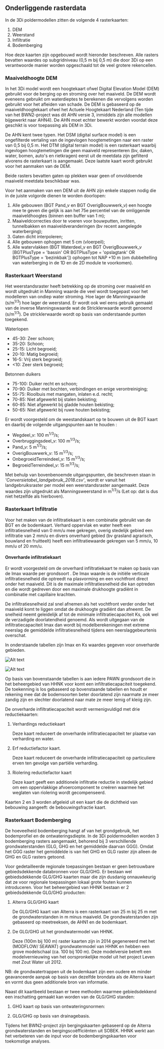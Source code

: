 ## **Onderliggende rasterdata**
In de 3Di poldermodellen zitten de volgende 4 rasterkaarten:
1. DEM
2. Weerstand
3. Infiltratie
4. Bodemberging

Hoe deze kaarten zijn opgebouwd wordt hieronder beschreven.
Alle rasters bevatten waardes op subgridniveau (0,5 m bij 0,5 m) die door 3Di op een verantwoorde
manier worden opgeschaald tot de veel grotere rekencellen.

### **Maaiveldhoogte DEM**
In het 3Di model wordt een hoogtekaart ofwel Digital Elevation Model (DEM) gebruikt voor de berging op en stroming over het maaiveld. De DEM wordt eveneens gebruikt om waterdieptes te berekenen die vervolgens worden gebruikt voor het afleiden van schade. De DEM is gebaseerd op de maaiveldhoogtekaart ofwel het Actuele Hoogtekaart Nederland (Ten tijde van het BWN2-project was dit AHN versie 3, inmiddels zijn alle modellen bijgewerkt naar AHN4). De AHN moet echter bewerkt worden voordat deze geschikt is voor toepassing als DEM in 3Di. 

De AHN kent twee typen. Het DSM (digital surface model) is een ongefilterde vertaling van de ingevlogen hoogtemetingen naar een raster van 0,5 bij 0,5 m. Het DTM (digital terrain model) is een rasterkaart waarbij ingevlogen hoogtemetingen die geen maaiveld representeren (bv, daken, water, bomen, auto's en rietkragen) eerst uit de meetdata zijn gefilterd alvorens de rasterkaart is aangemaakt. Deze laatste kaart wordt gebruikt voor het aanmaken van de DEM. 

Beide rasters bevatten gaten op plekken waar geen of onvoldoende maaiveld meetdata beschikbaar was. 

Voor het aanmaken van een DEM uit de AHN zijn enkele stappen nodig die in de juiste volgorde dienen te worden doorlopen: 
1. Alle gebouwen (BGT Pand_v en BGT OverigBouwwerk_v) een hoogte mee te geven die gelijk is aan het 75e percentiel van de omliggende maaiveldhoogtes (binnen een buffer van 1 m); 
2. Maaiveldcorrecties door te voeren voor bouwputten, inritten, tunnelbakken en maaiveldveranderingen (bv recent aangelegde waterberging); 
3. Gaten dicht interpoleren; 
4. Alle gebouwen ophogen met 5 cm (vloerpeil); 
5. Alle watervlakken (BGT Waterdeel_v en BGT OverigBouwwerk_v [BGTPlusType = 'bassin' OR BGTPlusType = 'opslagtank' OR BGTPlusType = 'bezinkbak']) ophogen tot NAP +10 m (om dubbeltelling van waterberging in de 1D en de 2D module te voorkomen). 

### **Rasterkaart Weerstand**
Het weerstandsraster heeft betrekking op de stroming over maaiveld en wordt uitgedrukt in Manning waarde die veel wordt toegepast voor het modelleren van ondiep water stroming. Hoe lager de Manningwaarde (s/m<sup>1/3</sup>) hoe lager de weerstand. Er wordt ook wel eens gebruik gemaakt van de inverse Manningswaarde wat de Stricklerwaarde wordt genoemd (s/m<sup>1/3</sup>). De stricklerwaarde wordt op basis van onderstaande punten toegekend.

Waterlopen
* 45-30: Zeer schoon;
* 35-20: Schoon;
* 25-15: Licht begroeid;
* 20-10: Matig begroeid;
* 16-5: Vrij sterk begroeid;
* <10: Zeer sterk begroeid;

Betonnen duikers
* 75-100: Duiker recht en schoon;
* 70-90: Duiker met bochten, verbindingen en enige verontreiniging;
* 55-75: Rioolbuis met mangaten, inlaten e.d. recht;
* 70-85: Niet afgewerkt bij stalen bekisting;
* 60-85: Niet afgewerkt bij gladde houten bekisting;
* 50-65: Niet afgewerkt bij ruwe houten bekisting;

Er wordt voorgesteld om de weestandskaart op te bouwen uit de BGT kaart en daarbij de volgende uitgangspunten aan te houden <!--TODO <span style="color:yellow"> *LN: @Wouter, @Jelle, Is dit voorgestelde ook doorgevoerd?*</span>-->:
* Wegdeel_v: 100 m<sup>1/3</sup>/s;
* Overbruggingsdeel_v: 100 m<sup>1/3</sup>/s;
* Pand_v: 5 m<sup>1/3</sup>/s;
* OverigBouwwerk_v: 15 m<sup>1/3</sup>/s;
* OnbegroeidTerreindeel_v: 15 m<sup>1/3</sup>/s;
* BegroeidTerreindeel_v: 15 m<sup>1/3</sup>/s;

Met behulp van bovenbenoemde uitgangspunten, die beschreven staan in _'Conversietabel_landgebruik_2018.csv'_, wordt er vanuit het landgebruiksraster per model een weerstandsraster aangemaakt. Deze waardes zijn uitgedrukt als Manningsweerstand in m<sup>1/3</sup>/s (Let op: dat is dus niet hetzelfde als hierboven).

### **Rasterkaart Infiltratie**
Voor het maken van de infiltratiekaart is een combinatie gebruikt van de BGT en de bodemkaart. Verhard oppervlak en water heeft een infiltratiesnelheid van 0 mm/u mee gekregen, overig stedelijk gebied een infiltratie van 2 mm/u en divers onverhard gebied (bv grasland agrarisch, bouwland en fruitteelt) heeft een infiltratiewaarde gekregen van 5 mm/u, 10 mm/u of 20 mm/u.

#### **Onverharde infiltratiekaart**
Er wordt voorgesteld om de onverhard infiltratiekaart te maken op basis van de Imax waarde per grondsoort <!--TODO<span style="color:yellow"> *LN: @Wouter, @Jelle, Is dit voorgestelde ook doorgevoerd?*</span>-->. De Imax waarde is de initiële verticale infiltratiesnelheid die optreedt na plasvorming en een vochtfront direct onder het maaiveld. Dit is de maximale infiltratiesnelheid die kan optreden en die wordt gedreven door een maximale drukhoogte gradiënt in combinatie met capillaire krachten. 

De infiltratiesnelheid zal snel afnemen als het vochtfront verder onder het maaiveld komt te liggen omdat de drukhoogte gradiënt dan afneemt. De snelheid neemt geleidelijk af tot de minimale infiltratiecapaciteit Ks, ook wel de verzadigde doorlatendheid genoemd. Als wordt uitgegaan van de infiltratiecapaciteit Imax dan wordt bij modelberekeningen met extreme neerslag de gemiddelde infiltratiesnelheid tijdens een neerslaggebeurtenis overschat.

In onderstaande tabellen zijn Imax en Ks waardes gegeven voor onverharde gebieden.

![Alt text](../../../images/3_achtergronden_en_uitgangspunten/Tabel_Imax_waardes.png)

![Alt text](../../../images/3_achtergronden_en_uitgangspunten/Tabel_Ks_waardes.png)

Op basis van bovenstaande tabellen is aan iedere PAWN grondsoort die in het beheergebied van HHNK voor komt een infiltratiecapaciteit toegekend. De toekenning is los gebaseerd op bovenstaande tabellen en houdt er rekening mee dat de bodemsoorten beter doorlatend zijn naarmate ze meer zandig zijn en slechter doorlatend naar mate ze meer lemig of kleiig zijn.

De onverharde infiltratiecapaciteit wordt vermenigvuldigd met drie reductiekaarten: 
1. Verhardings reductiekaart

    Deze kaart reduceert de onverharde infiltratiecapaciteit ter plaatse van verharding en water. 

2. Erf reductiefactor kaart.

    Deze kaart reduceert de onverharde infiltratiecapaciteit op particuliere erven ten gevolge van partiële verharding. 

3. Riolering reductiefactor kaart 

    Deze kaart geeft een additionele infiltratie reductie in stedelijk gebied om een oppervlakkige afvoercomponent te creëren waarmee het weglaten van riolering wordt gecompenseerd. 

Kaarten 2 en 3 worden afgeleid uit een kaart die de dichtheid van bebouwing aangeeft: de bebouwingsfractie kaart.

### **Rasterkaart Bodemberging**
De hoeveelheid bodemberging hangt af van het grondgebruik, het bodemprofiel en de ontwateringsdiepte. In de 3Di poldermodellen worden 3 bodemberging rasters aangemaakt, behorend bij 3 verschillende grondwaterstanden (GLG, GHG en het gemiddelde daarvan GGG). Omdat het GGG raster het gemiddelde is van het GHG en GLG raster zijn alleen de GHG en GLG rasters getoond.

Voor gedetailleerde regionale toepassingen bestaan er geen betrouwbare gebiedsdekkende databronnen voor GLG/GHG. Er bestaan wel gebiedsdekkende GLG/GHG kaarten maar die zijn dusdanig onnauwkeurig dat ze voor regionale toepassingen lokaal grote fouten kunnen introduceren. Voor het beheergebied van HHNK bestaan er 2 gebiedsdekkende GLG/GHG producten: 
1. Alterra GLG/GHG kaart

    De GLG/GHG kaart van Alterra is een rasterkaart van 25 m bij 25 m met de grondwaterstanden in m minus maaiveld. De grondwaterstanden zijn gebaseerd op meetreeksen, de AHN1 en de bodemkaart.

2. De GLG/GHG uit het grondwatermodel van HHNK. 

    Deze (100m bij 100 m) raster kaarten zijn in 2014 gegenereerd met het (MODFLOW/ SEAWAT) grondwatermodel van HHNK en hebben een grove modelschaal (ca. 100 bij 100 m). Deze modelversie betreft een modelvernieuwing van het oorspronkelijke model uit het project Leven met Zout Water uit 2012.

NB: de grondwatertrappen uit de bodemkaart zijn een oudere en minder geavanceerde aanpak op basis van dezelfde brondata als de Alterra kaart en vormt dus geen additionele bron van informatie. 

Naast dit kaartbeeld bestaan er twee methoden waarmee gebiedsdekkend een inschatting gemaakt kan worden van de GLG/GHG standen: 
1. GHG kaart op basis van ontwateringsnormen:

2. GLG/GHG op basis van drainagebasis.

Tijdens het BWN2-project zijn bergingskaarten gebaseerd op de Alterra grondwaterstanden en bergingscoëfficiënten uit SOBEK. HHNK werkt aan het verbeteren van de input voor de bodembergingskaarten voor toekomstige analyses.
